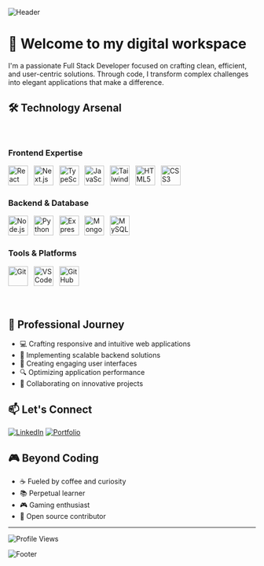 ![Header](https://capsule-render.vercel.app/api?type=waving&color=0:2C3E50,100:3498DB&height=200&section=header&text=Joedev&fontSize=60&fontColor=FFFFFF&fontAlignY=35&desc=Full%20Stack%20Developer&descSize=20&descAlignY=55&animation=fadeIn)

# 👋 Welcome to my digital workspace

I'm a passionate Full Stack Developer focused on crafting clean, efficient, and user-centric solutions. Through code, I transform complex challenges into elegant applications that make a difference.

## 🛠️ Technology Arsenal

<div style="padding: 20px 0;">

### Frontend Expertise
<p>
  <img src="https://skillicons.dev/icons?i=react" width="40" height="40" alt="React" />&nbsp;&nbsp;
  <img src="https://skillicons.dev/icons?i=nextjs" width="40" height="40" alt="Next.js" />&nbsp;&nbsp;
  <img src="https://skillicons.dev/icons?i=ts" width="40" height="40" alt="TypeScript" />&nbsp;&nbsp;
  <img src="https://skillicons.dev/icons?i=js" width="40" height="40" alt="JavaScript" />&nbsp;&nbsp;
  <img src="https://skillicons.dev/icons?i=tailwind" width="40" height="40" alt="Tailwind" />&nbsp;&nbsp;
  <img src="https://skillicons.dev/icons?i=html" width="40" height="40" alt="HTML5" />&nbsp;&nbsp;
  <img src="https://skillicons.dev/icons?i=css" width="40" height="40" alt="CSS3" />
</p>

### Backend & Database
<p>
  <img src="https://skillicons.dev/icons?i=nodejs" width="40" height="40" alt="Node.js" />&nbsp;&nbsp;
  <img src="https://skillicons.dev/icons?i=python" width="40" height="40" alt="Python" />&nbsp;&nbsp;
  <img src="https://skillicons.dev/icons?i=express" width="40" height="40" alt="Express" />&nbsp;&nbsp;
  <img src="https://skillicons.dev/icons?i=mongodb" width="40" height="40" alt="MongoDB" />&nbsp;&nbsp;
  <img src="https://skillicons.dev/icons?i=mysql" width="40" height="40" alt="MySQL" />
</p>

### Tools & Platforms
<p>
  <img src="https://skillicons.dev/icons?i=git" width="40" height="40" alt="Git" />&nbsp;&nbsp;
  <img src="https://skillicons.dev/icons?i=vscode" width="40" height="40" alt="VS Code" />&nbsp;&nbsp;
  <img src="https://skillicons.dev/icons?i=github" width="40" height="40" alt="GitHub" />&nbsp;&nbsp;
</p>
</div>

## 🌱 Professional Journey

- 💻 Crafting responsive and intuitive web applications
- 🚀 Implementing scalable backend solutions
- 🎨 Creating engaging user interfaces
- 🔍 Optimizing application performance
- 🤝 Collaborating on innovative projects

## 📫 Let's Connect

[![LinkedIn](https://img.shields.io/badge/LinkedIn-%230077B5.svg?style=for-the-badge&logo=linkedin&logoColor=white)](https://www.linkedin.com/in/your-profile)
[![Portfolio](https://img.shields.io/badge/Portfolio-%23000000.svg?style=for-the-badge&logo=firefox&logoColor=white)](your-portfolio-url)

## 🎮 Beyond Coding

- ☕ Fueled by coffee and curiosity
- 📚 Perpetual learner
- 🎮 Gaming enthusiast
- 🌟 Open source contributor

---

<p>
  <img src="https://komarev.com/ghpvc/?username=Joedev&label=Profile%20Views&color=0e75b6&style=flat" alt="Profile Views" />
</p>

![Footer](https://capsule-render.vercel.app/api?type=waving&color=0:3498DB,100:2C3E50&height=100&section=footer)
